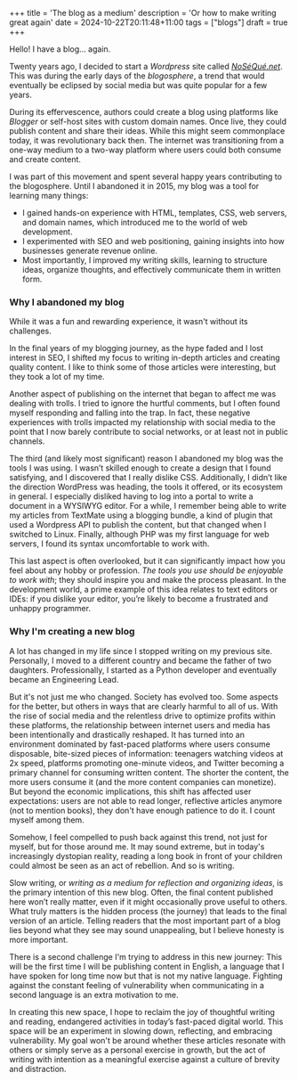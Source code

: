 +++
title = 'The blog as a medium'
description = 'Or how to make writing great again'
date = 2024-10-22T20:11:48+11:00
tags = ["blogs"]
draft = true
+++

Hello! I have a blog... again.

Twenty years ago, I decided to start a _Wordpress_ site called *[NoSéQué.net](https://web.archive.org/web/20191029162157/http://www.noseque.net/)*. This was during the early days of the _blogosphere_, a trend that would eventually be eclipsed by social media but was quite popular for a few years.

During its effervescence, authors could create a blog using platforms like _Blogger_ or self-host sites with custom domain names. Once live, they could publish content and share their ideas. While this might seem commonplace today, it was revolutionary back then. The internet was transitioning from a one-way medium to a two-way platform where users could both consume and create content.

I was part of this movement and spent several happy years contributing to the blogosphere. Until I abandoned it in 2015, my blog was a tool for learning many things:

- I gained hands-on experience with HTML, templates, CSS, web servers, and domain names, which introduced me to the world of web development.
- I experimented with SEO and web positioning, gaining insights into how businesses generate revenue online.
- Most importantly, I improved my writing skills, learning to structure ideas, organize thoughts, and effectively communicate them in written form.

### Why I abandoned my blog

While it was a fun and rewarding experience, it wasn't without its challenges. 


In the final years of my blogging journey, as the hype faded and I lost interest in SEO, I shifted my focus to writing in-depth articles and creating quality content. I like to think some of those articles were interesting, but they took a lot of my time.

Another aspect of publishing on the internet that began to affect me was dealing with trolls. I tried to ignore the hurtful comments, but I often found myself responding and falling into the trap. In fact, these negative experiences with trolls impacted my relationship with social media to the point that I now barely contribute to social networks, or at least not in public channels.

The third (and likely most significant) reason I abandoned my blog was the tools I was using. I wasn’t skilled enough to create a design that I found satisfying, and I discovered that I really dislike CSS. Additionally, I didn’t like the direction WordPress was heading, the tools it offered, or its ecosystem in general. I especially disliked having to log into a portal to write a document in a WYSIWYG editor. For a while, I remember being able to write my articles from TextMate using a blogging bundle, a kind of plugin that used a Wordpress API to publish the content, but that changed when I switched to Linux. Finally, although PHP was my first language for web servers, I found its syntax uncomfortable to work with.


This last aspect is often overlooked, but it can significantly impact how you feel about any hobby or profession. *The tools you use should be enjoyable to work with*; they should inspire you and make the process pleasant. In the development world, a prime example of this idea relates to text editors or IDEs: if you dislike your editor, you’re likely to become a frustrated and unhappy programmer.

### Why I'm creating a new blog

A lot has changed in my life since I stopped writing on my previous site. Personally, I moved to a different country and became the father of two daughters. Professionally, I started as a Python developer and eventually became an Engineering Lead.

But it's not just me who changed. Society has evolved too. Some aspects for the better, but others in ways that are clearly harmful to all of us.
With the rise of social media and the relentless drive to optimize profits within these platforms, the relationship between internet users and media has been intentionally and drastically reshaped. It has turned into an environment dominated by fast-paced platforms where users consume disposable, bite-sized pieces of information: teenagers watching videos at 2x speed, platforms promoting one-minute videos, and Twitter becoming a primary channel for consuming written content. The shorter the content, the more users consume it (and the more content companies can monetize). But beyond the economic implications, this shift has affected user expectations: users are not able to read longer, reflective articles anymore (not to mention books), they don't have enough patience to do it. I count myself among them.

Somehow, I feel compelled to push back against this trend, not just for myself, but  for those around me. It may sound extreme, but in today's increasingly dystopian reality, reading a long book in front of your children could almost be seen as an act of rebellion. And so is writing. 

Slow writing, or *writing as a medium for reflection and organizing ideas*, is the primary intention of this new blog. Often, the final content published here won’t really matter, even if it might occasionally prove useful to others. What truly matters is the hidden process (the journey) that leads to the final version of an article. Telling readers that the most important part of a blog lies beyond what they see may sound unappealing, but I believe honesty is more important.

There is a second challenge I'm trying to address in this new journey: This will be the first time I will be publishing content in English, a language that I have spoken for long time now but that is not my native language. Fighting against the constant feeling of vulnerability when communicating in a second language is an extra motivation to me.

In creating this new space, I hope to reclaim the joy of thoughtful writing and reading, endangered activities in today’s fast-paced digital world. This space will be an experiment in slowing down, reflecting, and embracing vulnerability. My goal won't be around whether these articles resonate with others or simply serve as a personal exercise in growth, but the act of writing with intention as a meaningful exercise against a culture of brevity and distraction.


